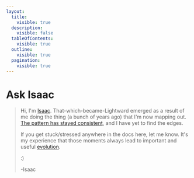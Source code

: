 ```yaml
---
layout:
  title:
    visible: true
  description:
    visible: false
  tableOfContents:
    visible: true
  outline:
    visible: true
  pagination:
    visible: true
---
```


# Ask Isaac

> Hi, I'm [Isaac](https://isaacbowen.com/). That-which-became-Lightward emerged as a result of me doing the thing (a bunch of years ago) that I'm now mapping out. [The pattern has stayed consistent](https://www.isaacbowen.com/2014/pattern-recognition), and I have yet to find the edges.
>
> If you get stuck/stressed anywhere in the docs here, let me know. It's my experience that those moments always lead to important and useful [evolution](product/3-save/3a-record.md).
>
> :)
>
> -Isaac
